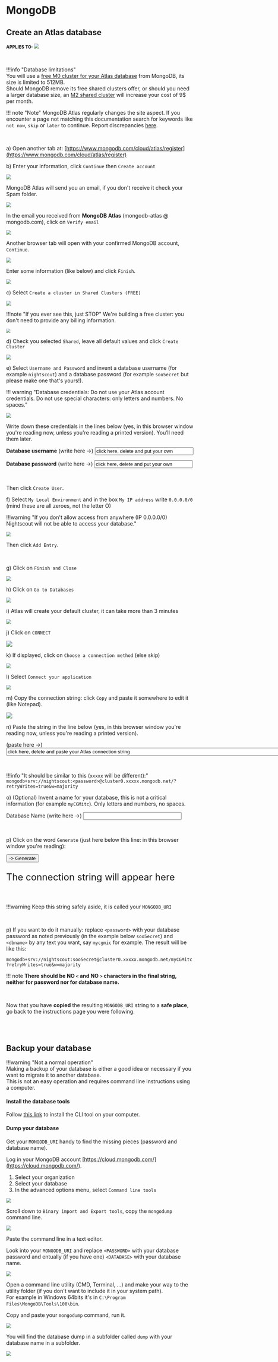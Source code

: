 # MongoDB

## Create an Atlas database

<span style="font-size:smaller;">**APPLIES TO:**</span>	<img src="../../../vendors/img/Atlas.png" style="zoom:80%;" />

</br>

!!!info "Database limitations"  
    You will use a [free M0 cluster for your Atlas database](https://www.mongodb.com/pricing#mdb-modal-shared) from MongoDB, its size is limited to 512MB.  
    Should MongoDB remove its free shared clusters offer, or should you need a larger database size, an [M2 shared cluster](https://www.mongodb.com/docs/atlas/manage-clusters/#shared-clusters) will increase your cost of 9$ per month.

!!! note "Note"
    MongoDB Atlas regularly changes the site aspect. If you encounter a page not matching this documentation search for keywords like `not now`, `skip` or `later` to continue. Report discrepancies [here](https://github.com/nightscout/nightscout.github.io/issues/new).

</br>

a) Open another tab at: [https://www.mongodb.com/cloud/atlas/register](https://www.mongodb.com/cloud/atlas/register)

b) Enter your information, click `Continue` then `Create account`

<img src="../../../nightscout/img/NewNS18.png" style="zoom:80%;" />

</br>

MongoDB Atlas will send you an email, if you don't receive it check your Spam folder.

<img src="../../../nightscout/img/NewNS18b.png" style="zoom:80%;" />

</br>

In the email you received from **MongoDB Atlas** (mongodb-atlas @ mongodb.com), click on `Verify email`

<img src="../../../nightscout/img/NewNS18c.png" style="zoom:80%;" />

</br>

Another browser tab will open with your confirmed MongoDB account, `Continue`.

<img src="../../../nightscout/img/NewNS18d.png" style="zoom:80%;" />

</br>

Enter some information (like below) and click `Finish`.

<img src="../../../nightscout/img/NewNS18e.png" style="zoom:80%;" />

</br>

c) Select `Create a cluster in Shared Clusters (FREE)`

<img src="../../../nightscout/img/NewNS19.png" style="zoom:80%;" />

!!!note "If you ever see this, just STOP"
    We're building a free cluster: you don't need to provide any billing information.

<img src="../../../nightscout/img/NewNS19b.png" style="zoom:70%;" />

</br>

d) Check you selected `Shared`, leave all default values and click `Create Cluster`

<img src="../../../nightscout/img/NewNS20.png" style="zoom:80%;" />

</br>

e) Select `Username and Password` and invent a database username (for example `nightscout`) and a database password (for example `soo5ecret` but please make one that's yours!).

!!! warning "Database credentials: Do not use your Atlas account credentials. Do not use special characters: only letters and numbers. No spaces."

<img src="../../../nightscout/img/NewNS25.png" style="zoom:80%;" />

Write down these credentials in the lines below (yes, in this browser window you're reading now, unless you're reading a printed version). You’ll need them later.

<b>Database username</b> (write here ->) <input type="text" id="myUsr" value="click here, delete and put your own" size="30">

<b>Database password</b> (write here ->) <input type="text" id="myPwd" value="click here, delete and put your own" size="30">

</br>

Then click `Create User`.

f) Select `My Local Environment` and in the box `My IP address` write `0.0.0.0/0` (mind these are all zeroes, not the letter O)

!!!warning "If you don't allow access from anywhere (IP 0.0.0.0/0) Nightscout will not be able to access your database."

<img src="../../../nightscout/img/NewNS23.png" style="zoom:80%;" />

Then click `Add Entry`.

</br>

g) Click on `Finish and Close`

<img src="../../../nightscout/img/NewNS24.png" style="zoom:80%;" />

</br>

h) Click on `Go to Databases`

<img src="../../../nightscout/img/NewNS24b.png" style="zoom:80%;" />

</br>

i) Atlas will create your default cluster, it can take more than 3 minutes

<img src="../../../nightscout/img/NewNS21.png" style="zoom:80%;" />

</br>

j) Click on `CONNECT`

<img src="../../../nightscout/img/NewNS22.png" style="zoom:100%;" />

</br>

k) If displayed, click on `Choose a connection method` (else skip)

<img src="../../../nightscout/img/NewNS26.png" style="zoom:80%;" />

</br>

l) Select `Connect your application`

<img src="../../../nightscout/img/NewNS27.png" style="zoom:80%;" />

</br>

m) Copy the connection string: click `Copy` and paste it somewhere to edit it (like Notepad).

<img src="../../../nightscout/img/NewNS28.png" style="zoom:100%;" />

</br>

n) Paste the string in the line below (yes, in this browser window you're reading now, unless you're reading a printed version).

(paste here ->) <input type="text" id="myAtlas" value="click here, delete and paste your Atlas connection string" size="100">

</br>

!!!info "It should be similar to this (`xxxxx` will be different):"
    `mongodb+srv://nightscout:<password>@cluster0.xxxxx.mongodb.net/?retryWrites=true&w=majority`
</br>

o) (Optional) Invent a name for your database, this is not a critical information (for example `myCGMitc`). Only letters and numbers, no spaces.

Database Name (write here ->) <input type="text" id="mydB" value="" size="30">

</br>

p) Click on the word `Generate` (just here below this line: in this browser window you're reading):

<button onclick="Generate()">-> Generate</button>

<p style="font-size:25px" id="result">The connection string will appear here</p>

<script>
var bAtlas;
var sdB, sPwd;
var sFinalString = "Not defined yet";
function Generate()
{
  var sString = sFinalString;
  bAtlas=0;
  var sString = "Looks good!";
  var sAtlas = document.getElementById("myAtlas").value;
  sPwd = document.getElementById("myPwd").value;
  sdB = document.getElementById("mydB").value;
  var iAS = sAtlas.search("://");
  if(iAS!=11) { sString = "Atlas URI should start with mongodb+srv://"; }
  else
  {
    var iAP = sAtlas.search("<password>");
    if(iAP==-1) { sString = "Atlas URI should contain &lt;password&gt;"; }
    else
    {
      var iAD = sAtlas.search("mongodb.net")+12;
      bAtlas=1;
      sString = sAtlas.substring(0,iAP);
      sFinalString = sString.concat(sPwd, sAtlas.substring(iAP+9, iAD));
      sString = sAtlas.substring(iAP+10, iAD);
      sFinalString = sFinalString.concat(sdB, sAtlas.substring(iAD));
    }
  }
  if(bAtlas) document.getElementById("result").innerHTML = sFinalString;
  else document.getElementById("result").innerHTML = sString;
  if(bAtlas) document.getElementById("resultbis").innerHTML = sFinalString;
}
</script>

</br>

!!!warning
    Keep this string safely aside, it is called your `MONGODB_URI`

</br>

p) If you want to do it manually: replace `<password>` with your database password as noted previously (in the example below `soo5ecret`) and `<dbname>` by any text you want, say `mycgmic` for example. The result will be like this:

`mongodb+srv://nightscout:soo5ecret@cluster0.xxxxx.mongodb.net/myCGMitc?retryWrites=true&w=majority`

!!! note
    **There should be NO `<` and NO `>` characters in the final string, neither for password nor for database name.**

</br>

Now that you have **copied** the resulting `MONGODB_URI` string to a **safe place**, go back to the instructions page you were following.

</br>

</br>

## Backup your database

!!!warning "Not a normal operation"  
    Making a backup of your database is either a good idea or necessary if you want to migrate it to another database.  
    This is not an easy operation and requires command line instructions using a computer.



#### Install the database tools

Follow [this link](https://www.mongodb.com/docs/database-tools/installation/installation/) to install the CLI tool on your computer.

#### Dump your database

Get your `MONGODB_URI` handy to find the missing pieces (password and database name).

Log in your MongoDB account [https://cloud.mongodb.com/](https://cloud.mongodb.com/).

1. Select your organization
2. Select your database
3. In the advanced options menu, select `Command line tools`

<img src="../img/AtlasX01.png" style="zoom:80%;" />

</br>

Scroll down to `Binary import and Export tools`, copy the `mongodump` command line.

<img src="../img/AtlasX02.png" style="zoom:80%;" />

Paste the command line in a text editor.

Look into your `MONGODB_URI` and replace `<PASSWORD>` with your database password and entually (if you have one) `<DATABASE>` with your database name.

<img src="../img/AtlasX03.png" style="zoom:80%;" />

</br>

Open a command line utility (CMD, Terminal, ...) and make your way to the utility folder (if you don't want to include it in your system path).  
For example in Windows 64bits it's in `C:\Program Files\MongoDB\Tools\100\bin`.

Copy and paste your `mongodump` command, run it.

<img src="../img/AtlasX04.png" style="zoom:80%;" />

</br>

You will find the database dump in a subfolder called `dump` with your database name in a subfolder.

<img src="../img/AtlasX07.png" style="zoom:80%;" />

</br>

